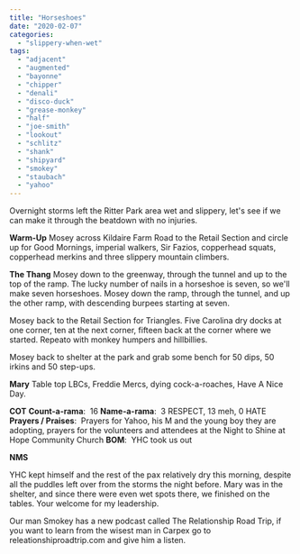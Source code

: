 ```yaml
---
title: "Horseshoes"
date: "2020-02-07"
categories: 
  - "slippery-when-wet"
tags: 
  - "adjacent"
  - "augmented"
  - "bayonne"
  - "chipper"
  - "denali"
  - "disco-duck"
  - "grease-monkey"
  - "half"
  - "joe-smith"
  - "lookout"
  - "schlitz"
  - "shank"
  - "shipyard"
  - "smokey"
  - "staubach"
  - "yahoo"
---
```


Overnight storms left the Ritter Park area wet and slippery, let's see if we can make it through the beatdown with no injuries.

**Warm-Up** Mosey across Kildaire Farm Road to the Retail Section and circle up for Good Mornings, imperial walkers, Sir Fazios, copperhead squats, copperhead merkins and three slippery mountain climbers.

**The Thang** Mosey down to the greenway, through the tunnel and up to the top of the ramp. The lucky number of nails in a horseshoe is seven, so we'll make seven horseshoes. Mosey down the ramp, through the tunnel, and up the other ramp, with descending burpees starting at seven.

Mosey back to the Retail Section for Triangles. Five Carolina dry docks at one corner, ten at the next corner, fifteen back at the corner where we started. Repeato with monkey humpers and hillbillies.

Mosey back to shelter at the park and grab some bench for 50 dips, 50 irkins and 50 step-ups.

**Mary** Table top LBCs, Freddie Mercs, dying cock-a-roaches, Have A Nice Day.

**COT** **Count-a-rama**:  16 **Name-a-rama**:  3 RESPECT, 13 meh, 0 HATE **Prayers / Praises**:  Prayers for Yahoo, his M and the young boy they are adopting, prayers for the volunteers and attendees at the Night to Shine at Hope Community Church **BOM**:  YHC took us out

**NMS**  

YHC kept himself and the rest of the pax relatively dry this morning, despite all the puddles left over from the storms the night before. Mary was in the shelter, and since there were even wet spots there, we finished on the tables. Your welcome for my leadership.

Our man Smokey has a new podcast called The Relationship Road Trip, if you want to learn from the wisest man in Carpex go to releationshiproadtrip.com and give him a listen.
